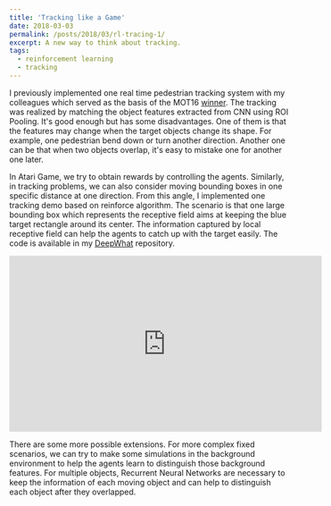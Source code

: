 ```yaml
---
title: 'Tracking like a Game'
date: 2018-03-03
permalink: /posts/2018/03/rl-tracing-1/
excerpt: A new way to think about tracking.
tags:
  - reinforcement learning
  - tracking
---
```


I previously implemented one real time pedestrian tracking system with my colleagues which served as the basis of the MOT16 [winner](https://motchallenge.net/tracker/HT_SJTUZTE).
The tracking was realized by matching the object features extracted from CNN using ROI Pooling. It's good enough but has some disadvantages. One of them is that the features may change when the target objects change its shape.
For example, one pedestrian bend down or turn another direction. Another one can be that when two objects overlap, it's easy to mistake one for another one later.

In Atari Game, we try to obtain rewards by controlling the agents. Similarly, in tracking problems, we can also consider moving bounding boxes in one specific distance at one direction.
From this angle, I implemented one tracking demo based on reinforce algorithm. The scenario is that one large bounding box which represents the receptive field aims at keeping the blue target rectangle around its center.
The information captured by local receptive field can help the agents to catch up with the target easily.
The code is available in my [DeepWhat](https://github.com/NoListen/DeepWhat/tree/master/rl_tracking) repository.

<div align="center">
<iframe width="560" height="315" src="https://www.youtube.com/embed/pqewVnAjMMw" frameborder="0" allow="autoplay; encrypted-media" allowfullscreen>
</iframe>
</div>

There are some more possible extensions.
For more complex fixed scenarios, we can try to make some simulations in the background environment to help the agents learn to distinguish those background features.
For multiple objects, Recurrent Neural Networks are necessary to keep the information of each moving object and can help to distinguish each object after they overlapped.
